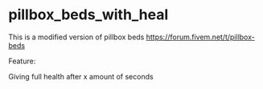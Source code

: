 # pillbox_beds_with_heal

This is a modified version of pillbox beds https://forum.fivem.net/t/pillbox-beds

Feature:

Giving full health after x amount of seconds
